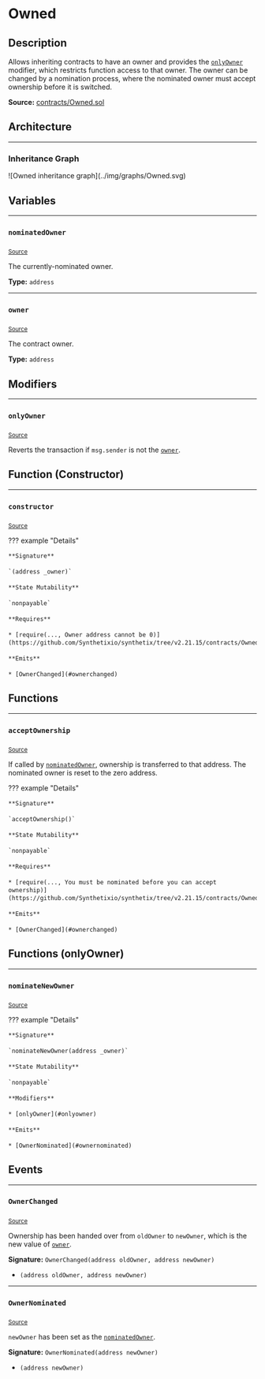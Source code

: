 # Owned

## Description

Allows inheriting contracts to have an owner and provides the [`onlyOwner`](#onlyowner) modifier, which restricts function access to that owner.
The owner can be changed by a nomination process, where the nominated owner must accept ownership before it is switched.



**Source:** [contracts/Owned.sol](https://github.com/Synthetixio/synthetix/tree/v2.21.15/contracts/Owned.sol)

## Architecture

---
### Inheritance Graph

<centered-image>
    ![Owned inheritance graph](../img/graphs/Owned.svg)
</centered-image>

## Variables

---
### `nominatedOwner`

<sub>[Source](https://github.com/Synthetixio/synthetix/tree/v2.21.15/contracts/Owned.sol#L7)</sub>



The currently-nominated owner.




**Type:** `address`

---
### `owner`

<sub>[Source](https://github.com/Synthetixio/synthetix/tree/v2.21.15/contracts/Owned.sol#L6)</sub>



The contract owner.




**Type:** `address`

## Modifiers

---
### `onlyOwner`

<sub>[Source](https://github.com/Synthetixio/synthetix/tree/v2.21.15/contracts/Owned.sol#L27)</sub>



Reverts the transaction if `msg.sender` is not the [`owner`](#owner).


## Function (Constructor)

---
### `constructor`

<sub>[Source](https://github.com/Synthetixio/synthetix/tree/v2.21.15/contracts/Owned.sol#L9)</sub>



??? example "Details"

    **Signature**

    `(address _owner)`

    **State Mutability**

    `nonpayable`

    **Requires**

    * [require(..., Owner address cannot be 0)](https://github.com/Synthetixio/synthetix/tree/v2.21.15/contracts/Owned.sol#L10)

    **Emits**

    * [OwnerChanged](#ownerchanged)

## Functions

---
### `acceptOwnership`

<sub>[Source](https://github.com/Synthetixio/synthetix/tree/v2.21.15/contracts/Owned.sol#L20)</sub>



If called by [`nominatedOwner`](#nominatedowner), ownership is transferred to that address.
The nominated owner is reset to the zero address.


??? example "Details"

    **Signature**

    `acceptOwnership()`

    **State Mutability**

    `nonpayable`

    **Requires**

    * [require(..., You must be nominated before you can accept ownership)](https://github.com/Synthetixio/synthetix/tree/v2.21.15/contracts/Owned.sol#L21)

    **Emits**

    * [OwnerChanged](#ownerchanged)

## Functions (onlyOwner)

---
### `nominateNewOwner`

<sub>[Source](https://github.com/Synthetixio/synthetix/tree/v2.21.15/contracts/Owned.sol#L15)</sub>



??? example "Details"

    **Signature**

    `nominateNewOwner(address _owner)`

    **State Mutability**

    `nonpayable`

    **Modifiers**

    * [onlyOwner](#onlyowner)

    **Emits**

    * [OwnerNominated](#ownernominated)

## Events

---
### `OwnerChanged`

<sub>[Source](https://github.com/Synthetixio/synthetix/tree/v2.21.15/contracts/Owned.sol#L33)</sub>



Ownership has been handed over from `oldOwner` to `newOwner`, which is the new value of [`owner`](#owner).


**Signature:** `OwnerChanged(address oldOwner, address newOwner)`


- `(address oldOwner, address newOwner)`

---
### `OwnerNominated`

<sub>[Source](https://github.com/Synthetixio/synthetix/tree/v2.21.15/contracts/Owned.sol#L32)</sub>



`newOwner` has been set as the [`nominatedOwner`](#nominatedowner).


**Signature:** `OwnerNominated(address newOwner)`


- `(address newOwner)`

